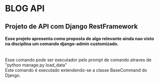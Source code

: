 # BLOG API
## Projeto de API com Django RestFramework
#### Esse projeto apresenta como proposta de algo relevante ainda nao visto na disciplina um comando django-admin customizado.
<br> Esse comando pode ser executador pelo prompt de comando atraves de "python manage.py load_data"
<br> Este comando é executado extendendo-se a classe BaseCommand do Django.
